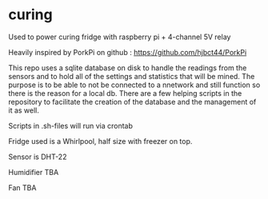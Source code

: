 # curing
Used to power curing fridge with raspberry pi + 4-channel 5V relay 

Heavily inspired by PorkPi on github : https://github.com/hjbct44/PorkPi
 
This repo uses a sqlite database on disk to handle the readings from the sensors and to hold all of the settings and statistics that will be mined. The purpose is to be able to not be connected to a nnetwork and still function so there is the reason for a local db. There are a few helping scripts in the repository to facilitate the creation of the database and the management of it as well. 

Scripts in .sh-files will run via crontab 

Fridge used is a Whirlpool, half size with freezer on top.

Sensor is DHT-22 

Humidifier TBA

Fan TBA
